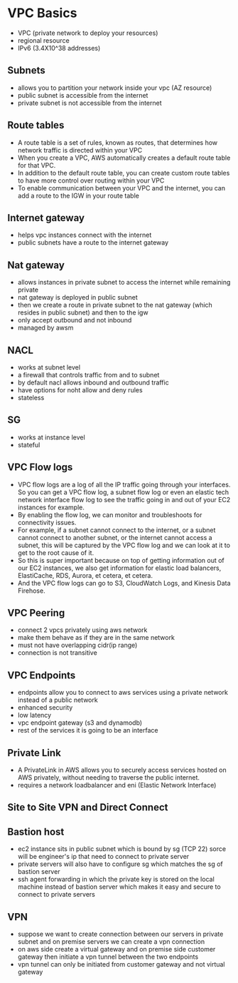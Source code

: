 # VPC Basics
- VPC (private network to deploy your resources)
- regional resource
- IPv6 (3.4X10^38 addresses)

## Subnets
- allows you to partition your network inside your vpc (AZ resource)
- public subnet is accessible from the internet
- private subnet is not accessible from the internet

## Route tables
- A route table is a set of rules, known as routes, that determines how network traffic is directed within your VPC
- When you create a VPC, AWS automatically creates a default route table for that VPC.
- In addition to the default route table, you can create custom route tables to have more control over routing within your VPC
- To enable communication between your VPC and the internet, you can add a route to the IGW in your route table

## Internet gateway
- helps vpc instances connect with the internet
- public subnets have a route to the internet gateway

## Nat gateway
- allows instances in private subnet to access the internet while remaining private
- nat gateway is deployed in public subnet
- then we create a route in private subnet to the nat gateway (which resides in public subnet) and then to the igw
- only accept outbound and not inbound
- managed by awsm

## NACL
- works at subnet level
- a firewall that controls traffic from and to subnet
- by default nacl allows inbound and outbound traffic
- have options for noht allow and deny rules
- stateless

## SG
- works at instance level
- stateful

## VPC Flow logs
- VPC flow logs are a log of all the IP traffic going through your interfaces. So you can get a VPC flow log, a subnet flow log
or even an elastic tech network interface flow log to see the traffic going in and out of your EC2 instances for example.
- By enabling the flow log, we can monitor and troubleshoots for connectivity issues.
- For example, if a subnet cannot connect to the internet, or a subnet cannot connect to another subnet, or the internet cannot access a subnet,
this will be captured by the VPC flow log and we can look at it to get to the root cause of it.
- So this is super important because on top of getting information out of our EC2 instances, we also get information for elastic load balancers, ElastiCache,
RDS, Aurora, et cetera, et cetera.
- And the VPC flow logs can go to S3, CloudWatch Logs, and Kinesis Data Firehose.

## VPC Peering
- connect 2 vpcs privately using aws network
- make them behave as if they are in the same network
- must not have overlapping cidr(ip range)
- connection is not transitive

## VPC Endpoints
- endpoints allow you to connect to aws services using a private network instead of a public network
- enhanced security
- low latency
- vpc endpoint gateway (s3 and dynamodb)
- rest of the services it is going to be an interface

## Private Link
- A PrivateLink in AWS allows you to securely access services hosted on AWS privately, without needing to traverse the public internet.
- requires a network loadbalancer and eni (Elastic Network Interface)

## Site to Site VPN and Direct Connect


## Bastion host
- ec2 instance sits in public subnet which is bound by sg (TCP 22) sorce will be engineer's ip that need to connect to private server
- private servers will also have to configure sg which matches the sg of bastion server
- ssh agent forwarding in which the private key is stored on the local machine instead of bastion server which makes it easy and secure to connect to private servers

## VPN 
- suppose we want to create connection between our servers in private subnet and on premise servers we can create a vpn connection
- on aws side create a virtual gateway and on premise side customer gateway then initiate a vpn tunnel between the two endpoints
- vpn tunnel can only be initiated from customer gateway and not virtual gateway








